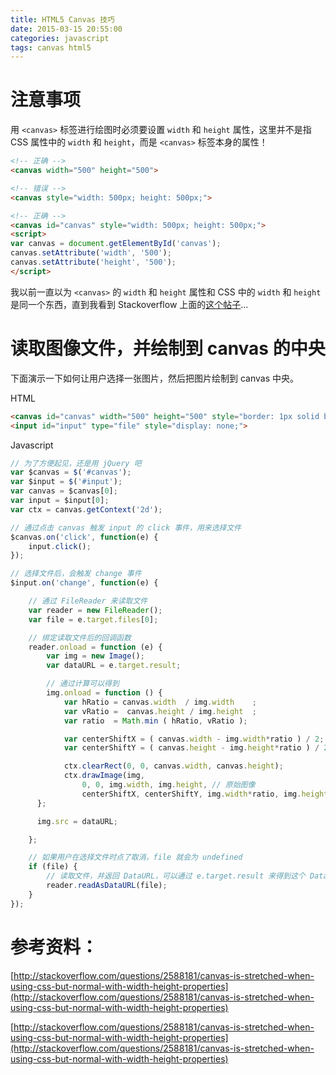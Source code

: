 ```yaml
---
title: HTML5 Canvas 技巧
date: 2015-03-15 20:55:00
categories: javascript
tags: canvas html5
---
```


# 注意事项

用 `<canvas>` 标签进行绘图时必须要设置 `width` 和 `height` 属性，这里并不是指 CSS 属性中的 `width` 和 `height`，而是 `<canvas>` 标签本身的属性！

```html
<!-- 正确 -->
<canvas width="500" height="500">

<!-- 错误 -->
<canvas style="width: 500px; height: 500px;">

<!-- 正确 -->
<canvas id="canvas" style="width: 500px; height: 500px;">
<script>
var canvas = document.getElementById('canvas');
canvas.setAttribute('width', '500');
canvas.setAttribute('height', '500');
</script>
```

我以前一直以为 `<canvas>` 的 `width` 和 `height` 属性和 CSS 中的 `width` 和 `height` 是同一个东西，直到我看到 Stackoverflow 上面的[这个帖子](http://stackoverflow.com/questions/2588181/canvas-is-stretched-when-using-css-but-normal-with-width-height-properties)...


# 读取图像文件，并绘制到 canvas 的中央

下面演示一下如何让用户选择一张图片，然后把图片绘制到 canvas 中央。

HTML
```html
<canvas id="canvas" width="500" height="500" style="border: 1px solid black;">
<input id="input" type="file" style="display: none;">
```

Javascript
```js
// 为了方便起见，还是用 jQuery 吧
var $canvas = $('#canvas');
var $input = $('#input');
var canvas = $canvas[0];
var input = $input[0];
var ctx = canvas.getContext('2d');

// 通过点击 canvas 触发 input 的 click 事件，用来选择文件
$canvas.on('click', function(e) {
    input.click();
});

// 选择文件后，会触发 change 事件
$input.on('change', function(e) {

    // 通过 FileReader 来读取文件
    var reader = new FileReader();
    var file = e.target.files[0];

    // 绑定读取文件后的回调函数
    reader.onload = function (e) {
        var img = new Image();
        var dataURL = e.target.result;

        // 通过计算可以得到
        img.onload = function () {
            var hRatio = canvas.width  / img.width    ;
            var vRatio =  canvas.height / img.height  ;
            var ratio  = Math.min ( hRatio, vRatio );

            var centerShiftX = ( canvas.width - img.width*ratio ) / 2;
            var centerShiftY = ( canvas.height - img.height*ratio ) / 2;  

            ctx.clearRect(0, 0, canvas.width, canvas.height);
            ctx.drawImage(img,
                0, 0, img.width, img.height, // 原始图像
                centerShiftX, centerShiftY, img.width*ratio, img.height*ratio); // 目标图像
      };

      img.src = dataURL;

    };

    // 如果用户在选择文件时点了取消，file 就会为 undefined
    if (file) {
        // 读取文件，并返回 DataURL，可以通过 e.target.result 来得到这个 DataURL
        reader.readAsDataURL(file);
    }
});
```



# 参考资料：

[http://stackoverflow.com/questions/2588181/canvas-is-stretched-when-using-css-but-normal-with-width-height-properties](http://stackoverflow.com/questions/2588181/canvas-is-stretched-when-using-css-but-normal-with-width-height-properties)

[http://stackoverflow.com/questions/2588181/canvas-is-stretched-when-using-css-but-normal-with-width-height-properties](http://stackoverflow.com/questions/2588181/canvas-is-stretched-when-using-css-but-normal-with-width-height-properties)
